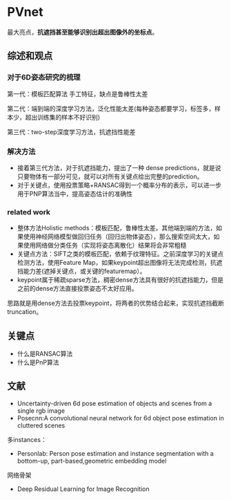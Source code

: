 # PVnet 

最大亮点，**抗遮挡甚至能够识别出超出图像外的坐标点**。

## 综述和观点

### 对于6D姿态研究的梳理

第一代：模板匹配算法 手工特征，缺点是鲁棒性太差

第二代：端到端的深度学习方法，泛化性能太差(每种姿态都要学习，标签多，样本少，超出训练集的样本不好识别)

第三代：two-step深度学习方法，抗遮挡性能差

### 解决方法

- 接着第三代方法，对于抗遮挡能力，提出了一种 dense predictions，就是说只要物体有一部分可见，就可以对所有关键点给出完整的prediction。
- 对于关键点，使用投票策略+RANSAC得到一个概率分布的表示，可以进一步用于PNP算法当中，提高姿态估计的准确性

### related work

- 整体方法Holistic methods：模板匹配，鲁棒性太差。其他端到端的方法，如果使用神经网络模型做回归任务（回归出物体姿态），那么搜索空间太大，如果使用网络做分类任务（实现将姿态离散化）结果将会非常粗糙
- 关键点方法：SIFT之类的模板匹配，依赖于纹理特征。之前深度学习的关键点检测方法，使用Feature Map，如果keypoint超出图像将无法完成检测，抗遮挡能力差(遮掉关键点，或关键的featuremap）。
- keypoint属于稀疏sparse方法，稠密dense方法具有很好的抗遮挡能力，但是之前的dense方法直接投票姿态不太好应用。

思路就是用dense方法去投票keypoint，将两者的优势结合起来，实现抗遮挡截断truncation。

## 关键点

- 什么是RANSAC算法 
- 什么是PnP算法

## 文献

- Uncertainty-driven 6d pose estimation of objects and scenes from a single rgb image
- Posecnn:A convolutional neural network for 6d object pose estimation in cluttered scenes

多instances：

- Personlab: Person pose estimation and instance segmentation with a bottom-up, part-based,geometric embedding model

网络骨架

- Deep Residual Learning for Image Recognition

